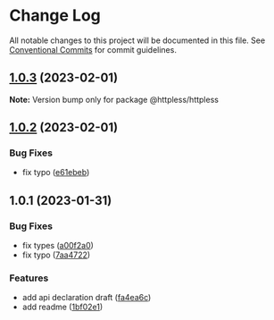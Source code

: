 # Change Log

All notable changes to this project will be documented in this file.
See [Conventional Commits](https://conventionalcommits.org) for commit guidelines.

## [1.0.3](https://github.com/stepancar/httpless/compare/v1.0.2...v1.0.3) (2023-02-01)

**Note:** Version bump only for package @httpless/httpless





## [1.0.2](https://github.com/stepancar/httpless/compare/v1.0.1...v1.0.2) (2023-02-01)


### Bug Fixes

* fix typo ([e61ebeb](https://github.com/stepancar/httpless/commit/e61ebeb55c22f6790e516fb1c0345139fec92548))





## 1.0.1 (2023-01-31)


### Bug Fixes

* fix types ([a00f2a0](https://github.com/stepancar/httpless/commit/a00f2a0e2e9bfa7acc2be1f6863391974b2a6b97))
* fix typo ([7aa4722](https://github.com/stepancar/httpless/commit/7aa4722ee87b9238dbe3db7e63cbfd088e0e2529))


### Features

* add api declaration draft ([fa4ea6c](https://github.com/stepancar/httpless/commit/fa4ea6c8aa6ca1d918075cc59bf0dccb9ec0074c))
* add readme ([1bf02e1](https://github.com/stepancar/httpless/commit/1bf02e1eb535113bd37bc782f3c2b717e57e5299))
